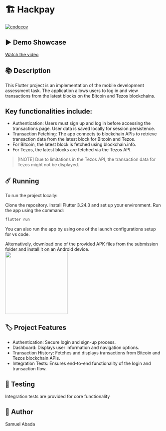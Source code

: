 # 🏗️ Hackpay
[![codecov](https://codecov.io/gh/Mastersam07/hackpay/branch/dev/graph/badge.svg?token=byEh14Kvsn)](https://codecov.io/gh/Mastersam07/hackpay)

## ▶️ Demo Showcase
[Watch the video](https://raw.githubusercontent.com/username/repository/branch/path/to/video.mp4)


## 📚 Description
This Flutter project is an implementation of the mobile development assessment task. The application allows users to log in and view transactions from the latest blocks on the Bitcoin and Tezos blockchains.

## Key functionalities include:

- Authentication: Users must sign up and log in before accessing the transactions page. User data is saved locally for session persistence.
- Transaction Fetching: The app connects to blockchain APIs to retrieve transaction data from the latest block for Bitcoin and Tezos.
- For Bitcoin, the latest block is fetched using blockchain.info.
- For Tezos, the latest blocks are fetched via the Tezos API.

>
>[!NOTE] Due to limitations in the Tezos API, the transaction data for Tezos might not be displayed.
>

## ☄️ Running
To run the project locally:

Clone the repository.
Install Flutter 3.24.3 and set up your environment.
Run the app using the command:

```bash
flutter run
```

You can also run the app by using one of the launch configurations setup for vs code.

Alternatively, download one of the provided APK files from the submission folder and install it on an Android device.
<br>
<a href="https://raw.githubusercontent.com/Mastersam07/hackpay/refs/heads/dev/submission/app-release.apk"><img src="https://playerzon.com/asset/download.png" width="200"></img></a>
<br>

## 🏷️ Project Features
- Authentication: Secure login and sign-up process.
- Dashboard: Displays user information and navigation options.
- Transaction History: Fetches and displays transactions from Bitcoin and Tezos blockchain APIs.
- Integration Tests: Ensures end-to-end functionality of the login and transaction flow.

## 🧪 Testing
Integration tests are provided for core functionality

## 🥸 Author
Samuel Abada

